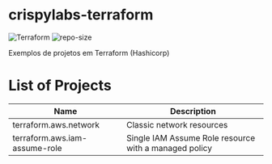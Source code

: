 # crispylabs-terraform
![Terraform](https://img.shields.io/badge/terraform-%235835CC.svg?style=for-the-badge&logo=terraform&logoColor=white)
![repo-size](https://img.shields.io/github/repo-size/crispy-tk/crispylabs-terraform)

Exemplos de projetos em Terraform (Hashicorp)

# List of Projects
| Name | Description |
|------|---------|
| terraform.aws.network | Classic network resources |
| terraform.aws.iam-assume-role | Single IAM Assume Role resource with a managed policy |